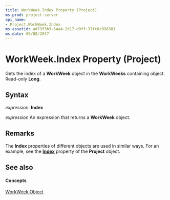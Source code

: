 ```yaml
---
title: WorkWeek.Index Property (Project)
ms.prod: project-server
api_name:
- Project.WorkWeek.Index
ms.assetid: ad73f3b3-64a4-2d17-d0ff-37fc0c098381
ms.date: 06/08/2017
---
```



# WorkWeek.Index Property (Project)

Gets the index of a  **WorkWeek** object in the **WorkWeeks** containing object. Read-only **Long**.


## Syntax

 _expression_. **Index**

 _expression_ An expression that returns a **WorkWeek** object.


## Remarks

The  **Index** properties of different objects are used in similar ways. For an example, see the **[Index](project-index-property-project.md)** property of the **Project** object.


## See also


#### Concepts


[WorkWeek Object](workweek-object-project.md)

